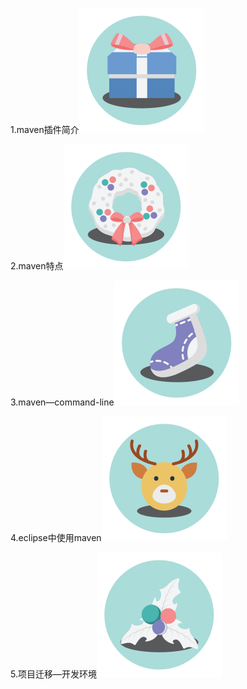 1.maven插件简介[![1.maven插件简介](./img/礼物.png)](./maven-plugin.md)

2.maven特点[![2.maven特点](./img/花环.png)](./maven-unique.md)

3.maven—command-line[![3.maven—command-line](./img/袜子.png)](./maven-command.md)

4.eclipse中使用maven[![4.eclipse中使用maven](./img/驯鹿.png)](./maven-eclipse.md)

5.项目迁移—开发环境[![5.项目迁移](./img/装饰品.png)](./prejects.md)
